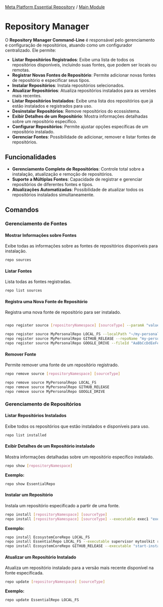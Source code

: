 [Meta Platform Essential Repository](../../../README.md) / [Main Module](../../README.md)
# Repository Manager
O **Repository Manager Command-Line** é responsável pelo gerenciamento e configuração de repositórios, atuando como um configurador centralizado. Ele permite:

- **Listar Repositórios Registrados**: Exibe uma lista de todos os repositórios disponíveis, incluindo suas fontes, que podem ser locais ou remotas.
- **Registrar Novas Fontes de Repositório**: Permite adicionar novas fontes de repositório e especificar seus tipos.
- **Instalar Repositórios**: Instala repositórios selecionados.
- **Atualizar Repositórios**: Atualiza repositórios instalados para as versões mais recentes.
- **Listar Repositórios Instalados**: Exibe uma lista dos repositórios que já estão instalados e registrados para uso.
- **Desinstalar Repositórios**: Remove repositórios do ecossistema.
- **Exibir Detalhes de um Repositório**: Mostra informações detalhadas sobre um repositório específico.
- **Configurar Repositórios**: Permite ajustar opções específicas de um repositório instalado.
- **Gerenciar Fontes**: Possibilidade de adicionar, remover e listar fontes de repositórios.


## Funcionalidades

- **Gerenciamento Completo de Repositórios**: Controle total sobre a instalação, atualização e remoção de repositórios.
- **Suporte a Múltiplas Fontes**: Capacidade de registrar e gerenciar repositórios de diferentes fontes e tipos.
- **Atualizações Automatizadas**: Possibilidade de atualizar todos os repositórios instalados simultaneamente.

## Comandos

### Gerenciamento de Fontes

#### Mostrar Informações sobre Fontes

Exibe todas as informações sobre as fontes de repositórios disponíveis para instalação.

```bash
repo sources
```

#### Listar Fontes

Lista todas as fontes registradas.

```bash
repo list sources
```
#### Registra uma Nova Fonte de Repositório

Registra uma nova fonte de repositório para ser instalado.

```bash

repo register source [repositoryNamespace] [sourceType] --paramA "valueA" --paramB "value"

repo register source MyPersonalRepo LOCAL_FS --localPath "~/my-personal-repo"
repo register source MyPersonalRepo GITHUB_RELEASE --repoName "my-personal-repo" --repoOwner "my-user"
repo register source MyPersonalRepo GOOGLE_DRIVE --fileId "AaBbCcDdEeFe123456__--qwertyuAAAA"

```

#### Remover Fonte

Permite remover uma fonte de um repositório registrado.

```bash
repo remove source [repositoryNamespace] [sourceType]

repo remove source MyPersonalRepo LOCAL_FS
repo remove source MyPersonalRepo GITHUB_RELEASE
repo remove source MyPersonalRepo GOOGLE_DRIVE
```

### Gerenciamento de Repositórios

#### Listar Repositórios Instalados

Exibe todos os repositórios que estão instalados e disponíveis para uso.

```bash
repo list installed
```

#### Exibir Detalhes de um Repositório instalado

Mostra informações detalhadas sobre um repositório específico instalado.

```bash
repo show [repositoryNamespace]
```

**Exemplo:**

```bash
repo show EssentialRepo
```

#### Instalar um Repositório

Instala um repositório especificado a partir de uma fonte.

```bash
repo install [repositoryNamespace] [sourceType]
repo install [repositoryNamespace] [sourceType] --executable exec1 "exec2" exec3
```

**Exemplo:**

```bash
repo install EcosystemCoreRepo LOCAL_FS
repo install EssentialRepo LOCAL_FS --executable supervisor mytoolkit repo
repo install EcosystemCoreRepo GITHUB_RELEASE --executable "start-instance-manager" "control-panel" explorer executor
```

#### Atualizar um Repositório Instalado

Atualiza um repositório instalado para a versão mais recente disponível na fonte especificada.

```bash
repo update [repositoryNamespace] [sourceType]
```

**Exemplo:**

```bash
repo update EssentialRepo LOCAL_FS
```